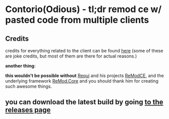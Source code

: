 # Contorio(Odious) - tl;dr remod ce w/ pasted code from multiple clients

## Credits

credits for everything related to the client can be found [here](https://github.com/notunixian/odious/blob/baa4cb1412b933fc37af08c6c74d1afa3fd1a7ae/ReModCE/ReMod.cs#L120) (some of these are joke credits, but most of them are there for actual reasons.)

**another thing**:

**this wouldn't be possible without** [Requi](https://github.com/RequiDev) and his projects [ReModCE](https://github.com/RequiDev/ReModCE), and the underlying framework [ReMod.Core](https://github.com/RequiDev/ReMod.Core) and you should thank him for creating such awesome things.


## you can download the latest build by going [to the releases page](https://github.com/valzzu/Contorio/releases/latest)
